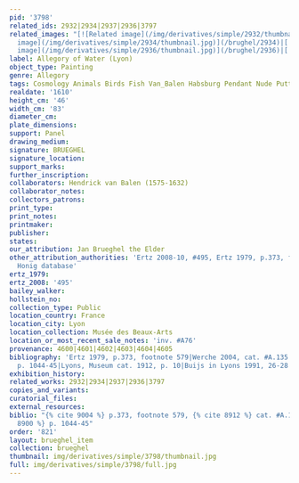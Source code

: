```yaml
---
pid: '3798'
related_ids: 2932|2934|2937|2936|3797
related_images: "[![Related image](/img/derivatives/simple/2932/thumbnail.jpg)](/brughel/2932)|[![Related
  image](/img/derivatives/simple/2934/thumbnail.jpg)](/brughel/2934)|[![Related image](/img/derivatives/simple/2937/thumbnail.jpg)](/brughel/2937)|[![Related
  image](/img/derivatives/simple/2936/thumbnail.jpg)](/brughel/2936)|[![Related image](/img/derivatives/simple/3797/thumbnail.jpg)](/brughel/3797)"
label: Allegory of Water (Lyon)
object_type: Painting
genre: Allegory
tags: Cosmology Animals Birds Fish Van_Balen Habsburg Pendant Nude Putti Landscape
realdate: '1610'
height_cm: '46'
width_cm: '83'
diameter_cm: 
plate_dimensions: 
support: Panel
drawing_medium: 
signature: BRUEGHEL
signature_location: 
support_marks: 
further_inscription: 
collaborators: Hendrick van Balen (1575-1632)
collaborator_notes: 
collectors_patrons: 
print_type: 
print_notes: 
printmaker: 
publisher: 
states: 
our_attribution: Jan Brueghel the Elder
other_attribution_authorities: 'Ertz 2008-10, #495, Ertz 1979, p.373, footnote 579,
  Honig database'
ertz_1979: 
ertz_2008: '495'
bailey_walker: 
hollstein_no: 
collection_type: Public
location_country: France
location_city: Lyon
location_collection: Musée des Beaux-Arts
location_or_most_recent_sale_notes: 'inv. #A76'
provenance: 4600|4601|4602|4603|4604|4605
bibliography: 'Ertz 1979, p.373, footnote 579|Werche 2004, cat. #A.135|Ertz 2008-10,
  p. 1044-45|Lyons, Museum cat. 1912, p. 10|Buijs in Lyons 1991, 26-28'
exhibition_history: 
related_works: 2932|2934|2937|2936|3797
copies_and_variants: 
curatorial_files: 
external_resources: 
biblio: "{% cite 9004 %} p.373, footnote 579, {% cite 8912 %} cat. #A.135, {% cite
  8900 %} p. 1044-45"
order: '821'
layout: brueghel_item
collection: brueghel
thumbnail: img/derivatives/simple/3798/thumbnail.jpg
full: img/derivatives/simple/3798/full.jpg
---
```

